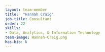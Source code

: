 ```yaml
---
layout: team-member
title:  "Hannah Craig"
job-title: Consultant 
order: 22
skills:
- Data, Analytics, & Information Technology
team-image: Hannah-Craig.png
has-bio: N
---
```


